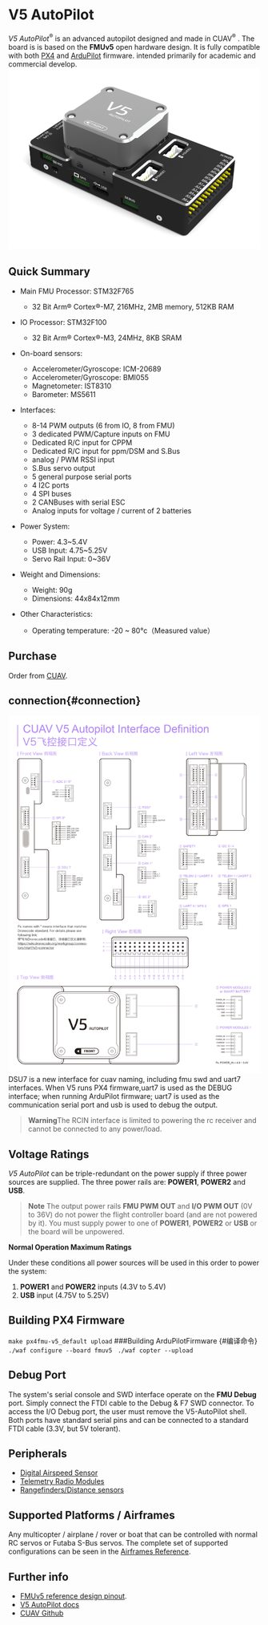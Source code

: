 # V5 AutoPilot

*V5 AutoPilot*<sup>&reg;</sup> is an advanced autopilot designed and made in CUAV<sup>&reg;</sup> .
The board is  is based on the **FMUv5** open hardware design. It is fully compatible with both [PX4](http://px4-travis.s3.amazonaws.com/Firmware/master/px4fmu-v5_default.px4) and [ArduPilot](http://firmware.ardupilot.org)  firmware. intended primarily for academic and commercial develop.
![V5 AutoPilot](../assets/flight-controller/v5-autopilot/v5-autopilot.png)

## Quick Summary

* Main FMU Processor: STM32F765
  * 32 Bit Arm® Cortex®-M7, 216MHz, 2MB memory, 512KB RAM
* IO Processor: STM32F100
  * 32 Bit Arm® Cortex®-M3, 24MHz, 8KB SRAM
* On-board sensors:
  * Accelerometer/Gyroscope: ICM-20689
  * Accelerometer/Gyroscope: BMI055
  * Magnetometer: IST8310
  * Barometer: MS5611

* Interfaces:
  * 8-14 PWM outputs (6 from IO, 8 from FMU)
  * 3 dedicated PWM/Capture inputs on FMU
  * Dedicated R/C input for CPPM
  * Dedicated R/C input for ppm/DSM and S.Bus 
  * analog / PWM RSSI input
  * S.Bus servo output
  * 5 general purpose serial ports
  * 4 I2C ports
  * 4 SPI buses
  * 2 CANBuses  with serial ESC
  * Analog inputs for voltage / current of 2 batteries
* Power System:
  * Power: 4.3~5.4V
  * USB Input: 4.75~5.25V
  * Servo Rail Input: 0~36V
* Weight and Dimensions:
  * Weight: 90g
  * Dimensions: 44x84x12mm
* Other Characteristics:
  * Operating temperature: -20 ~ 80°c（Measured value）


## Purchase

Order from [CUAV](https://cuav.taobao.com/index.htm?spm=2013.1.w5002-16371268426.2.411f26d9E18eAz).
## connection{#connection}

![V5 AutoPilot](../assets/flight-controller/v5-autopilot/v5-pinouts.jpg)
DSU7 is a new interface for cuav naming, including fmu swd and uart7 interfaces. When V5 runs PX4 firmware,uart7 is used as the DEBUG interface; when running ArduPilot firmware; uart7 is used as the communication serial port and usb is used to debug the output.
> **Warning**The RCIN interface is limited to powering the rc receiver and cannot be connected to any power/load.
## Voltage Ratings

*V5 AutoPilot* can be triple-redundant on the power supply if three power sources are supplied. The three power rails are: **POWER1**, **POWER2** and **USB**.

> **Note** The output power rails **FMU PWM OUT** and **I/O PWM OUT** (0V to 36V) do not power the flight controller board (and are not powered by it). You must supply power to one of **POWER1**, **POWER2** or **USB** or the board will be unpowered. 

**Normal Operation Maximum Ratings**

Under these conditions all power sources will be used in this order to power the system:
1. **POWER1** and **POWER2** inputs (4.3V to 5.4V)
1. **USB** input (4.75V to 5.25V)

## Building PX4 Firmware

`make px4fmu-v5_default upload`
###Building ArduPilotFirmware {#编译命令}
`./waf configure --board fmuv5 `
`./waf copter --upload`

## Debug Port

The system's serial console and SWD interface operate on the **FMU Debug** port. Simply connect the FTDI cable to the Debug & F7 SWD connector.
To access the I/O Debug port, the user must remove the V5-AutoPilot shell.
Both ports have standard serial pins and can be connected to a standard FTDI cable (3.3V, but 5V tolerant). 
## Peripherals

* [Digital Airspeed Sensor](https://item.taobao.com/item.htm?spm=a1z10.3-c-s.w4002-16371268452.37.6d9f48afsFgGZI&id=9512463037)
* [Telemetry Radio Modules](https://cuav.taobao.com/category-158480951.htm?spm=2013.1.w5002-16371268426.4.410b7a821qYbBq&search=y&catName=%CA%FD%B4%AB%B5%E7%CC%A8)
* [Rangefinders/Distance sensors](https://docs.px4.io/en/sensor/rangefinders.html)


## Supported Platforms / Airframes

Any multicopter / airplane / rover or boat that can be controlled with normal RC servos or Futaba S-Bus servos. The complete set of supported configurations can be seen in the [Airframes Reference](../airframes/airframe_reference.md).



## Further info
- [FMUv5 reference design pinout](https://docs.google.com/spreadsheets/d/1-n0__BYDedQrc_2NHqBenG1DNepAgnHpSGglke-QQwY/edit#gid=912976165). 
- [V5 AutoPilot docs](http://doc.cuav.net/flight-controller/v5-autopilot/en/) 
- [CUAV Github](https://github.com/cuav) 












